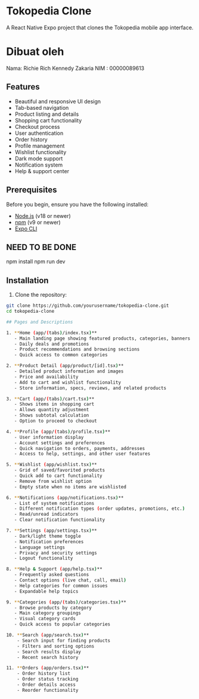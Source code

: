 # Tokopedia Clone

A React Native Expo project that clones the Tokopedia mobile app interface.

# Dibuat oleh
Nama: Richie Rich Kennedy Zakaria
NIM : 00000089613

## Features

- Beautiful and responsive UI design
- Tab-based navigation
- Product listing and details
- Shopping cart functionality
- Checkout process
- User authentication
- Order history
- Profile management
- Wishlist functionality
- Dark mode support
- Notification system
- Help & support center

## Prerequisites

Before you begin, ensure you have the following installed:
- [Node.js](https://nodejs.org/) (v18 or newer)
- [npm](https://www.npmjs.com/) (v9 or newer)
- [Expo CLI](https://docs.expo.dev/get-started/installation/)

## NEED TO BE DONE
npm install
npm run dev


## Installation

1. Clone the repository:
```bash
git clone https://github.com/yourusername/tokopedia-clone.git
cd tokopedia-clone

## Pages and Descriptions

1. **Home (app/(tabs)/index.tsx)**
   - Main landing page showing featured products, categories, banners
   - Daily deals and promotions
   - Product recommendations and browsing sections
   - Quick access to common categories

2. **Product Detail (app/product/[id].tsx)**
   - Detailed product information and images
   - Price and availability
   - Add to cart and wishlist functionality
   - Store information, specs, reviews, and related products

3. **Cart (app/(tabs)/cart.tsx)**
   - Shows items in shopping cart
   - Allows quantity adjustment
   - Shows subtotal calculation
   - Option to proceed to checkout

4. **Profile (app/(tabs)/profile.tsx)**
   - User information display
   - Account settings and preferences
   - Quick navigation to orders, payments, addresses
   - Access to help, settings, and other user features

5. **Wishlist (app/wishlist.tsx)**
   - Grid of saved/favorited products
   - Quick add to cart functionality
   - Remove from wishlist option
   - Empty state when no items are wishlisted

6. **Notifications (app/notifications.tsx)**
   - List of system notifications
   - Different notification types (order updates, promotions, etc.)
   - Read/unread indicators
   - Clear notification functionality

7. **Settings (app/settings.tsx)**
   - Dark/light theme toggle
   - Notification preferences
   - Language settings
   - Privacy and security settings
   - Logout functionality

8. **Help & Support (app/help.tsx)**
   - Frequently asked questions
   - Contact options (live chat, call, email)
   - Help categories for common issues
   - Expandable help topics

9. **Categories (app/(tabs)/categories.tsx)**
   - Browse products by category
   - Main category groupings
   - Visual category cards
   - Quick access to popular categories

10. **Search (app/search.tsx)**
    - Search input for finding products
    - Filters and sorting options
    - Search results display
    - Recent search history

11. **Orders (app/orders.tsx)**
    - Order history list
    - Order status tracking
    - Order details access
    - Reorder functionality
    